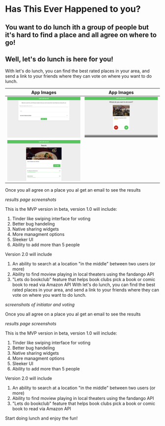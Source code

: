 # Has This Ever Happened to you?

## You want to do lunch ith a group of people but it's hard to find a place and all agree on where to go!

## Well, let's do lunch is here for you!

With let's do lunch, you can find the best rated places in your area, and send a link to your friends where they can vote on where you want to do lunch.

| App Images                                         |                        App Images                    |
| -------------------------------------------------------- | :----------------------------------------------------------: |
| ![alt text](./images/ldl-home.png "Image of home page.") | ![alt text](./images/ldl-voting.png "Image of voting page.") | 
| ![alt text](./images/ldl-results.png "Image of voting page.") |   | 

Once you all agree on a place you al get an email to see the results

_results page screenshots_

This is the MVP version in beta, version 1.0 will include:

1.  Tinder like swiping interface for voting
2.  Better bug handeling
3.  Native sharing widgets
4.  More managment options
5.  Sleeker UI
6.  Ability to add more than 5 people

Version 2.0 will include

1.  An ability to search at a location "in the middle" between two users (or more)
2.  Ability to find moview playing in local theaters using the fandango API
3.  "Lets do bookclub" feature that helps book clubs pick a book or comic book to read via Amazon API
 With let's do lunch, you can find the best rated places in your area, and send a link to your friends where they can vote on where you want to do lunch.

*screenshots of initiator and voting*

Once you all agree on a place you al get an email to see the results


*results page screenshots*


This is the MVP version in beta, version 1.0 will include:

1. Tinder like swiping interface for voting
2. Better bug handeling
3. Native sharing widgets
4. More managment options
5. Sleeker UI
6. Ability to add more than 5 people


Version 2.0 will include
1. An ability to search at a location "in the middle" between two users (or more)
2. Ability to find moview playing in local theaters using the fandango API
3. "Lets do bookclub" feature that helps book clubs pick a book or comic book to read via Amazon API

Start doing lunch and enjoy the fun!
